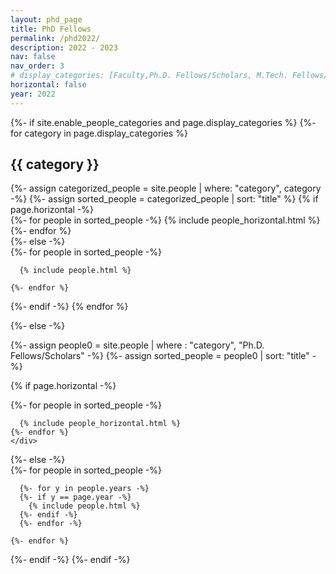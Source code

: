 ```yaml
---
layout: phd_page
title: PhD Fellows
permalink: /phd2022/
description: 2022 - 2023
nav: false
nav_order: 3
# display_categories: [Faculty,Ph.D. Fellows/Scholars, M.Tech. Fellows/Scholars, Staff ]
horizontal: false
year: 2022
---
```





<div class="people-non-faculty">
{%- if site.enable_people_categories and page.display_categories %}
  <!-- Display categorized people -->
  {%- for category in page.display_categories %}
  <h2 class="category">{{ category }}</h2>
  {%- assign categorized_people = site.people | where: "category", category -%}
  {%- assign sorted_people = categorized_people | sort: "title" %}
  <!-- Generate cards for each people -->
  {% if page.horizontal -%}
  <div class="container">
    <div class="row row-cols-1">
    {%- for people in sorted_people -%}
      {% include people_horizontal.html %}  
    {%- endfor %}
    </div>
  </div>
  {%- else -%}
  <div class="grid">
    {%- for people in sorted_people -%}

      {% include people.html %}

    {%- endfor %}
  </div>
  {%- endif -%}
  {% endfor %}

{%- else -%}
<!-- Display people without categories -->
{%- assign people0 = site.people | where : "category", "Ph.D. Fellows/Scholars" -%}
  {%- assign sorted_people = people0 | sort: "title" -%}
  <!-- Generate cards for each people -->
  {% if page.horizontal -%}
  <div class="container">
    <div class="row row-cols-2">
    {%- for people in sorted_people -%}
    
      {% include people_horizontal.html %}
    {%- endfor %}
    </div>
  </div>
  {%- else -%}
  <div class="grid">
    {%- for people in sorted_people -%}
   
      {%- for y in people.years -%}
      {%- if y == page.year -%}
        {% include people.html %}
      {%- endif -%}
      {%- endfor -%}
    
    {%- endfor %}
  </div>
  {%- endif -%}
{%- endif -%}
</div>
